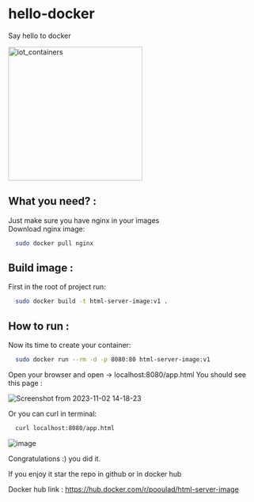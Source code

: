 # hello-docker

Say hello to docker<br/>

<img width="271" alt="iot_containers" src="https://github.com/pooulad/hello-docker/assets/86445458/ec4b8e1f-92f2-4feb-8b8f-8eae4c7bed4d">

## What you need? :

Just make sure you have nginx in your images<br/>
Download nginx image: 
```bash
  sudo docker pull nginx
```

## Build image :

First in the root of project run: 
```bash
  sudo docker build -t html-server-image:v1 .
```

## How to run :

Now its time to create your container: 
```bash  
  sudo docker run --rm -d -p 8080:80 html-server-image:v1
```

Open your browser and open -> localhost:8080/app.html
You should see this page :

![Screenshot from 2023-11-02 14-18-23](https://github.com/pooulad/hello-docker/assets/86445458/557e0bca-1c0c-4866-8be7-0e6fd2852389)

Or you can curl in terminal:
```bash
  curl localhost:8080/app.html
```
![image](https://github.com/pooulad/hello-docker/assets/86445458/3d25394e-128e-4d35-ae95-21c9e51b8eee)


Congratulations :) you did it.

If you enjoy it star the repo in github or in docker hub

Docker hub link : https://hub.docker.com/r/pooulad/html-server-image 
